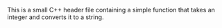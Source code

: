 This is a small C++ header file containing a simple function that takes an integer and converts it to a string.
